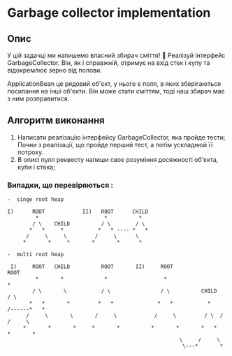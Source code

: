 # Garbage collector implementation

## Опис

У цій задачці ми напишемо власний збирач сміття! :ghost:
Реалізуй інтерфейс GarbageCollector. Він, як і справжній, отримує на вхід стек і купу та відокремлює зерно від полови.

ApplicationBean це рядовий об'єкт, у нього є поля, в яких зберігаються посилання на інші об'єкти. Він може стати сміттям, тоді наш збирач має з ним розправитися.

## Алгоритм виконання

1.	Написати реалізацію інтерфейсу GarbageCollector, яка пройде тести; Почни з реалізації, що пройде перший тест, а потім ускладнюй її потроху.
2.  В описі пулл реквесту напиши своє розуміння досяжності об'єкта, купи і стека;
### Випадки, що перевіряються :
```
-  singe root heap

I)      ROOT            II)   ROOT      CHILD  
         *                     *          *
        / \    CHILD          / \        / \
       *   *     *           *   * ---- *   *
      /     \     \         /     \      \
     *       *     *       *       *      *

-  multi root heap

 I)     ROOT   CHILD          ROOT       II)     ROOT                        ROOT
         *       *             *                  *                           *
        / \       \           / \                / \          CHILD          / \
       *   *       *         *   *              *   *           *    /------*   *
      /     \       \       /     \            /     \         / \  /      /     \
     *       *       *     *       *          *       *       *   *       *       *  
                                                       \     /     \
                                                        \---*       *
```
